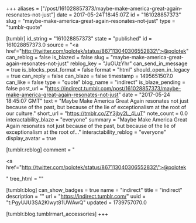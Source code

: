 +++
aliases = ["/post/161028857373/maybe-make-america-great-again-resonates-not-just"]
date = 2017-05-24T18:45:07Z
id = "161028857373"
slug = "maybe-make-america-great-again-resonates-not-just"
type = "tumblr-quote"

[tumblr]
id_string = "161028857373"
state = "published"
id = 161028857373.0
source = "<a href=\"http://twitter.com/polotek/status/867113040306552832\">@polotek</a>"
can_reblog = false
is_blazed = false
slug = "maybe-make-america-great-again-resonates-not-just"
reblog_key = "JuOUzYhr"
can_send_in_message = true
is_blocks_post_format = false
format = "html"
should_open_in_legacy = true
can_reply = false
can_blaze = false
timestamp = 1495651507.0
can_like = false
type = "quote"
blog_name = "indirect"
is_blaze_pending = false
post_url = "https://indirect.tumblr.com/post/161028857373/maybe-make-america-great-again-resonates-not-just"
date = "2017-05-24 18:45:07 GMT"
text = "Maybe Make America Great Again resonates not just because of the past, but because of the lie of exceptionalism at the root of our culture."
short_url = "https://tmblr.co/ZY3jby2L_4LuT"
note_count = 0.0
interactability_blaze = "everyone"
summary = "Maybe Make America Great Again resonates not just because of the past, but because of the lie of exceptionalism at the root of..."
interactability_reblog = "everyone"
display_avatar = true

[tumblr.reblog]
comment = "<p><a href=\"http://twitter.com/polotek/status/867113040306552832\">@polotek</a></p>"
tree_html = ""

[tumblr.blog]
can_show_badges = true
name = "indirect"
title = "indirect"
description = ""
url = "https://indirect.tumblr.com/"
uuid = "t:PgyUJU3SA2Klwyt81UWAwQ"
updated = 1739757070.0

[tumblr.blog.tumblrmart_accessories]
+++
